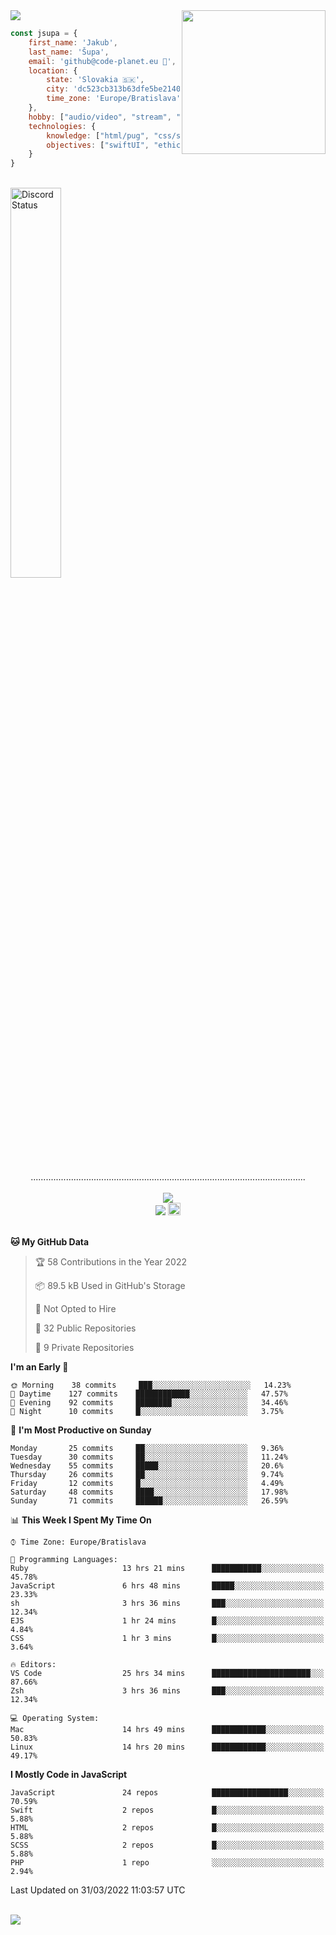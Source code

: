 
<img src="https://creepy-corp.eu/pika-bg.png">
<img align='right' src="https://creepy-corp.eu/pika.gif" width="230">
<br>

```js
const jsupa = {
    first_name: 'Jakub',
    last_name: 'Šupa',
    email: 'github@code-planet.eu 📧',
    location: {
        state: 'Slovakia 🇸🇰',
        city: 'dc523cb313b63dfe5be2140b0c05b3bc',
        time_zone: 'Europe/Bratislava'
    },
    hobby: ["audio/video", "stream", "3D modelling/printing", "crypto (XRP 🤍)", "IoT/DIY", "tech"],
    technologies: {
        knowledge: ["html/pug", "css/scss", "javascript/jquery", "vue/react", "nodejs", "ruby on rails", "php", "pgsql/mysql"],
        objectives: ["swiftUI", "ethical hacking", "boost all knowledge to master class"]
    }
}

  ```

<br>
<a href="https://discord.gg/DqWrEvyWX7" target="_blank">
<img width="40%" alt="Discord Status" src="https://lanyard.cnrad.dev/api/616613956676485122?borderRadius=6px&bg=161b22">
</a>
<br>
<p align="center">
.............................................................................................................
<br><br>
<a href="https://wakatime.com/@698e3ae2-2e7a-4cf6-a9e7-192f2b7d1525"><img src="https://wakatime.com/badge/user/698e3ae2-2e7a-4cf6-a9e7-192f2b7d1525.svg"></a><br>
<img src="https://visitor-badge.laobi.icu/badge?page_id=jsupa.jsupa">
<a href='https://ko-fi.com/Y8Y246Y0V' target='_blank'>
    <img src="https://img.shields.io/badge/buy%20me%20a%20coffee-donate-yellow.svg" alt="Buy Me A Coffee donate button" height="20px"/>
</a>
<br><br>

<!--START_SECTION:waka-->
**🐱 My GitHub Data** 

> 🏆 58 Contributions in the Year 2022
 > 
> 📦 89.5 kB Used in GitHub's Storage 
 > 
> 🚫 Not Opted to Hire
 > 
> 📜 32 Public Repositories 
 > 
> 🔑 9 Private Repositories  
 > 
**I'm an Early 🐤** 

```text
🌞 Morning    38 commits     ███░░░░░░░░░░░░░░░░░░░░░░   14.23% 
🌆 Daytime    127 commits    ████████████░░░░░░░░░░░░░   47.57% 
🌃 Evening    92 commits     ████████░░░░░░░░░░░░░░░░░   34.46% 
🌙 Night      10 commits     █░░░░░░░░░░░░░░░░░░░░░░░░   3.75%

```
📅 **I'm Most Productive on Sunday** 

```text
Monday       25 commits     ██░░░░░░░░░░░░░░░░░░░░░░░   9.36% 
Tuesday      30 commits     ██░░░░░░░░░░░░░░░░░░░░░░░   11.24% 
Wednesday    55 commits     █████░░░░░░░░░░░░░░░░░░░░   20.6% 
Thursday     26 commits     ██░░░░░░░░░░░░░░░░░░░░░░░   9.74% 
Friday       12 commits     █░░░░░░░░░░░░░░░░░░░░░░░░   4.49% 
Saturday     48 commits     ████░░░░░░░░░░░░░░░░░░░░░   17.98% 
Sunday       71 commits     ██████░░░░░░░░░░░░░░░░░░░   26.59%

```


📊 **This Week I Spent My Time On** 

```text
⌚︎ Time Zone: Europe/Bratislava

💬 Programming Languages: 
Ruby                     13 hrs 21 mins      ███████████░░░░░░░░░░░░░░   45.78% 
JavaScript               6 hrs 48 mins       █████░░░░░░░░░░░░░░░░░░░░   23.33% 
sh                       3 hrs 36 mins       ███░░░░░░░░░░░░░░░░░░░░░░   12.34% 
EJS                      1 hr 24 mins        █░░░░░░░░░░░░░░░░░░░░░░░░   4.84% 
CSS                      1 hr 3 mins         █░░░░░░░░░░░░░░░░░░░░░░░░   3.64%

🔥 Editors: 
VS Code                  25 hrs 34 mins      ██████████████████████░░░   87.66% 
Zsh                      3 hrs 36 mins       ███░░░░░░░░░░░░░░░░░░░░░░   12.34%

💻 Operating System: 
Mac                      14 hrs 49 mins      ████████████░░░░░░░░░░░░░   50.83% 
Linux                    14 hrs 20 mins      ████████████░░░░░░░░░░░░░   49.17%

```

**I Mostly Code in JavaScript** 

```text
JavaScript               24 repos            █████████████████░░░░░░░░   70.59% 
Swift                    2 repos             █░░░░░░░░░░░░░░░░░░░░░░░░   5.88% 
HTML                     2 repos             █░░░░░░░░░░░░░░░░░░░░░░░░   5.88% 
SCSS                     2 repos             █░░░░░░░░░░░░░░░░░░░░░░░░   5.88% 
PHP                      1 repo              ░░░░░░░░░░░░░░░░░░░░░░░░░   2.94%

```



 Last Updated on 31/03/2022 11:03:57 UTC
<!--END_SECTION:waka-->

</p><br>
<img src="https://creepy-corp.eu/pika-bg-bottom.png">
